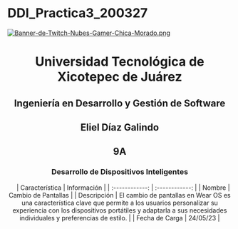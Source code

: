 # DDI_Practica3_200327

[![Banner-de-Twitch-Nubes-Gamer-Chica-Morado.png](https://i.postimg.cc/15q3LFXF/Banner-de-Twitch-Nubes-Gamer-Chica-Morado.png)](https://postimg.cc/MvzwBvyZ)

<div align="center">
  
# Universidad Tecnológica de Xicotepec de Juárez


## Ingeniería en Desarrollo y Gestión de Software
## Eliel Díaz Galindo 
## 9A
### Desarrollo de Dispositivos Inteligentes




&nbsp;
&nbsp;
|  Característica |  Información |
| :------------: | :------------: |
| Nombre | Cambio de Pantallas |
| Descripción  | El cambio de pantallas en Wear OS es una característica clave que permite a los usuarios personalizar su experiencia con los dispositivos portátiles y adaptarla a sus necesidades individuales y preferencias de estilo.  |
|  Fecha de Carga | 24/05/23  |
